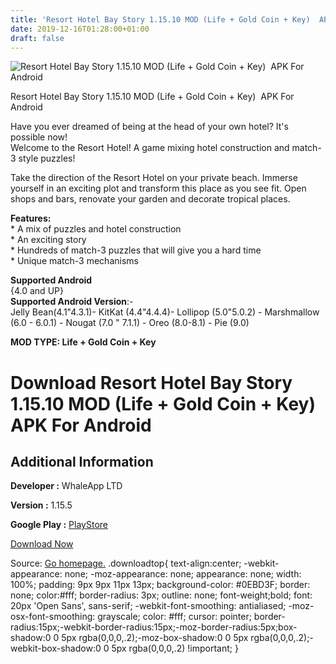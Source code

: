 ```yaml
---
title: 'Resort Hotel Bay Story 1.15.10 MOD (Life + Gold Coin + Key)  APK For Android'
date: 2019-12-16T01:28:00+01:00
draft: false
---
```


![Resort Hotel Bay Story 1.15.10 MOD (Life + Gold Coin + Key)  APK For Android](https://i0.wp.com/apkhome.net/wp-content/uploads/2019/11/Resort-Hotel-Bay-Story.png "Resort Hotel Bay Story 1.15.10 MOD (Life + Gold Coin + Key)  APK For Android")

  

Resort Hotel Bay Story 1.15.10 MOD (Life + Gold Coin + Key)  APK For Android

Have you ever dreamed of being at the head of your own hotel? It's possible now!  
Welcome to the Resort Hotel! A game mixing hotel construction and match-3 style puzzles!

Take the direction of the Resort Hotel on your private beach. Immerse yourself in an exciting plot and transform this place as you see fit. Open shops and bars, renovate your garden and decorate tropical places.

**Features:**  
\* A mix of puzzles and hotel construction  
\* An exciting story  
\* Hundreds of match-3 puzzles that will give you a hard time  
\* Unique match-3 mechanisms

**Supported Android**  
{4.0 and UP}  
**Supported Android Version**:-  
Jelly Bean(4.1"4.3.1)- KitKat (4.4"4.4.4)- Lollipop (5.0"5.0.2) - Marshmallow (6.0 - 6.0.1) - Nougat (7.0 " 7.1.1) - Oreo (8.0-8.1) - Pie (9.0)

**MOD TYPE: Life + Gold Coin + Key**

Download Resort Hotel Bay Story 1.15.10 MOD (Life + Gold Coin + Key)  APK For Android
======================================================================================

Additional Information
----------------------

**Developer :** WhaleApp LTD

**Version :** 1.15.5

**Google Play :** [PlayStore](https://play.google.com/store/apps/details?id=com.whaleapp.resorthotel)

  

[Download Now](https://store4app.co/post/resort-hotel-bay-story-1-15-10-mod-life-gold-coin-key-apk-for-android_1574619712)

  
Source: [Go homepage.](https://store4app.co/post/resort-hotel-bay-story-1-15-10-mod-life-gold-coin-key-apk-for-android_1574619712) .downloadtop{ text-align:center; -webkit-appearance: none; -moz-appearance: none; appearance: none; width: 100%; padding: 9px 9px 11px 13px; background-color: #0EBD3F; border: none; color:#fff; border-radius: 3px; outline: none; font-weight;bold; font: 20px 'Open Sans', sans-serif; -webkit-font-smoothing: antialiased; -moz-osx-font-smoothing: grayscale; color: #fff; cursor: pointer; border-radius:15px;-webkit-border-radius:15px;-moz-border-radius:5px;box-shadow:0 0 5px rgba(0,0,0,.2);-moz-box-shadow:0 0 5px rgba(0,0,0,.2);-webkit-box-shadow:0 0 5px rgba(0,0,0,.2) !important; }